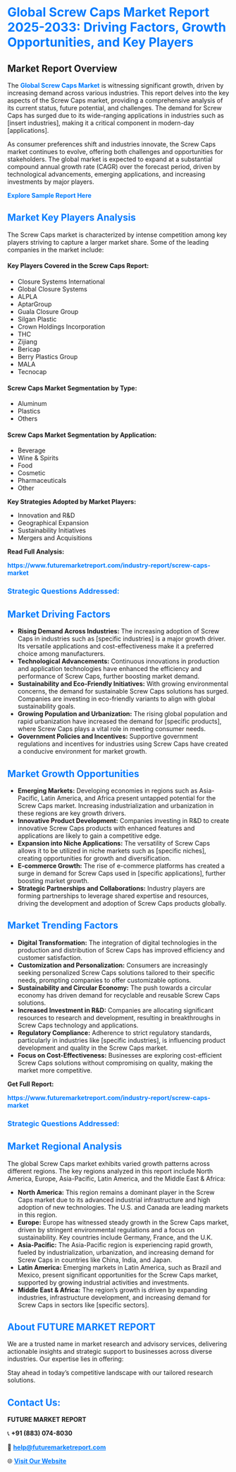 <h1 style="color: #007BFF;">Global Screw Caps Market Report 2025-2033: Driving Factors, Growth Opportunities, and Key Players</h1>

<section id="overview">
<h2>Market Report Overview</h2>
<p>The <a href="https://www.futuremarketreport.com/industry-report/screw-caps-market" style="color: #007BFF; text-decoration: none;"><strong>Global Screw Caps Market</strong></a> is witnessing significant growth, driven by increasing demand across various industries. This report delves into the key aspects of the Screw Caps market, providing a comprehensive analysis of its current status, future potential, and challenges. The demand for Screw Caps has surged due to its wide-ranging applications in industries such as [insert industries], making it a critical component in modern-day [applications].</p>
<p>As consumer preferences shift and industries innovate, the Screw Caps market continues to evolve, offering both challenges and opportunities for stakeholders. The global market is expected to expand at a substantial compound annual growth rate (CAGR) over the forecast period, driven by technological advancements, emerging applications, and increasing investments by major players.</p>
</section>

<section id="overview">
<p><a href="https://www.futuremarketreport.com/request-sample/reportId=60809" style="color: #007BFF; text-decoration: none;"><strong>Explore Sample Report Here</strong></a></p>
</section>

<section id="key-players">
<h2 style="color: #007BFF;">Market Key Players Analysis</h2>
<p>The Screw Caps market is characterized by intense competition among key players striving to capture a larger market share. Some of the leading companies in the market include:</p>
<h4>Key Players Covered in the Screw Caps Report:</h4>
<ul><li>Closure Systems International</li><li>Global Closure Systems</li><li>ALPLA</li><li>AptarGroup</li><li>Guala Closure Group</li><li>Silgan Plastic</li><li>Crown Holdings Incorporation</li><li>THC</li><li>Zijiang</li><li>Bericap</li><li>Berry Plastics Group</li><li>MALA</li><li>Tecnocap</li></ul>
<h4>Screw Caps Market Segmentation by Type:</h4>
<ul><li>Aluminum</li><li>Plastics</li><li>Others</li></ul>

<h4>Screw Caps Market Segmentation by Application:</h4>
<ul><li>Beverage</li><li>Wine &amp; Spirits</li><li>Food</li><li>Cosmetic</li><li>Pharmaceuticals</li><li>Other</li></ul>
<p><strong>Key Strategies Adopted by Market Players:</strong></p>
<ul>
<li>Innovation and R&D</li>
<li>Geographical Expansion</li>
<li>Sustainability Initiatives</li>
<li>Mergers and Acquisitions</li>
</ul>
</section>

<section>
<p><strong>Read Full Analysis: </strong></p><a href="https://www.futuremarketreport.com/industry-report/screw-caps-market" style="color: #007BFF; text-decoration: none;"><strong>https://www.futuremarketreport.com/industry-report/screw-caps-market</strong></a>
<h3 style="color: #007BFF;">Strategic Questions Addressed:</h3>
</section>

<section id="driving-factors">
<h2 style="color: #007BFF;">Market Driving Factors</h2>
<ul>
<li><strong>Rising Demand Across Industries:</strong> The increasing adoption of Screw Caps in industries such as [specific industries] is a major growth driver. Its versatile applications and cost-effectiveness make it a preferred choice among manufacturers.</li>
<li><strong>Technological Advancements:</strong> Continuous innovations in production and application technologies have enhanced the efficiency and performance of Screw Caps, further boosting market demand.</li>
<li><strong>Sustainability and Eco-Friendly Initiatives:</strong> With growing environmental concerns, the demand for sustainable Screw Caps solutions has surged. Companies are investing in eco-friendly variants to align with global sustainability goals.</li>
<li><strong>Growing Population and Urbanization:</strong> The rising global population and rapid urbanization have increased the demand for [specific products], where Screw Caps plays a vital role in meeting consumer needs.</li>
<li><strong>Government Policies and Incentives:</strong> Supportive government regulations and incentives for industries using Screw Caps have created a conducive environment for market growth.</li>
</ul>
</section>

<section id="growth-opportunities">
<h2 style="color: #007BFF;">Market Growth Opportunities</h2>
<ul>
<li><strong>Emerging Markets:</strong> Developing economies in regions such as Asia-Pacific, Latin America, and Africa present untapped potential for the Screw Caps market. Increasing industrialization and urbanization in these regions are key growth drivers.</li>
<li><strong>Innovative Product Development:</strong> Companies investing in R&D to create innovative Screw Caps products with enhanced features and applications are likely to gain a competitive edge.</li>
<li><strong>Expansion into Niche Applications:</strong> The versatility of Screw Caps allows it to be utilized in niche markets such as [specific niches], creating opportunities for growth and diversification.</li>
<li><strong>E-commerce Growth:</strong> The rise of e-commerce platforms has created a surge in demand for Screw Caps used in [specific applications], further boosting market growth.</li>
<li><strong>Strategic Partnerships and Collaborations:</strong> Industry players are forming partnerships to leverage shared expertise and resources, driving the development and adoption of Screw Caps products globally.</li>
</ul>
</section>

<section id="trending-factors">
<h2 style="color: #007BFF;">Market Trending Factors</h2>
<ul>
<li><strong>Digital Transformation:</strong> The integration of digital technologies in the production and distribution of Screw Caps has improved efficiency and customer satisfaction.</li>
<li><strong>Customization and Personalization:</strong> Consumers are increasingly seeking personalized Screw Caps solutions tailored to their specific needs, prompting companies to offer customizable options.</li>
<li><strong>Sustainability and Circular Economy:</strong> The push towards a circular economy has driven demand for recyclable and reusable Screw Caps solutions.</li>
<li><strong>Increased Investment in R&D:</strong> Companies are allocating significant resources to research and development, resulting in breakthroughs in Screw Caps technology and applications.</li>
<li><strong>Regulatory Compliance:</strong> Adherence to strict regulatory standards, particularly in industries like [specific industries], is influencing product development and quality in the Screw Caps market.</li>
<li><strong>Focus on Cost-Effectiveness:</strong> Businesses are exploring cost-efficient Screw Caps solutions without compromising on quality, making the market more competitive.</li>
</ul>
</section>

<section>
<p><strong>Get Full Report: </strong></p><a href="https://www.futuremarketreport.com/industry-report/screw-caps-market" style="color: #007BFF; text-decoration: none;"><strong>https://www.futuremarketreport.com/industry-report/screw-caps-market</strong></a>
<h3 style="color: #007BFF;">Strategic Questions Addressed:</h3>
</section>


<section id="regional-analysis">
<h2 style="color: #007BFF;">Market Regional Analysis</h2>
<p>The global Screw Caps market exhibits varied growth patterns across different regions. The key regions analyzed in this report include North America, Europe, Asia-Pacific, Latin America, and the Middle East & Africa:</p>
<ul>
<li><strong>North America:</strong> This region remains a dominant player in the Screw Caps market due to its advanced industrial infrastructure and high adoption of new technologies. The U.S. and Canada are leading markets in this region.</li>
<li><strong>Europe:</strong> Europe has witnessed steady growth in the Screw Caps market, driven by stringent environmental regulations and a focus on sustainability. Key countries include Germany, France, and the U.K.</li>
<li><strong>Asia-Pacific:</strong> The Asia-Pacific region is experiencing rapid growth, fueled by industrialization, urbanization, and increasing demand for Screw Caps in countries like China, India, and Japan.</li>
<li><strong>Latin America:</strong> Emerging markets in Latin America, such as Brazil and Mexico, present significant opportunities for the Screw Caps market, supported by growing industrial activities and investments.</li>
<li><strong>Middle East & Africa:</strong> The region’s growth is driven by expanding industries, infrastructure development, and increasing demand for Screw Caps in sectors like [specific sectors].</li>
</ul>
</section>

<footer>
<h2 style="color: #007BFF;">About FUTURE MARKET REPORT</h2>
<p>We are a trusted name in market research and advisory services, delivering actionable insights and strategic support to businesses across diverse industries. Our expertise lies in offering:</p>

<p>Stay ahead in today’s competitive landscape with our tailored research solutions.</p>

<h2 style="color: #007BFF;">Contact Us:</h2>
<p><strong>FUTURE MARKET REPORT</strong></p>
<p>📞 <strong>+91 (883) 074-8030</strong></p>
<p>📧 <strong><a href="mailto:help@futuremarketreport.com" style="color: #007BFF;">help@futuremarketreport.com</a></strong></p>
<p>🌐 <strong><a href="https://www.futuremarketreport.com/" style="color: #007BFF;">Visit Our Website</a></strong></p>
</footer>